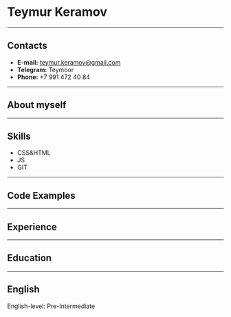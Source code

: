 # Teymur Keramov
---
## Contacts
* **E-mail:** teymur.keramov@gmail.com
* **Telegram:** Teymoor
* **Phone:** +7 991 472 40 84
---
## About myself

----
## Skills
* CSS&HTML
* JS
* GIT
---
## Code Examples
---
## Experience
---
## Education
---
## English
English-level: Pre-Intermediate